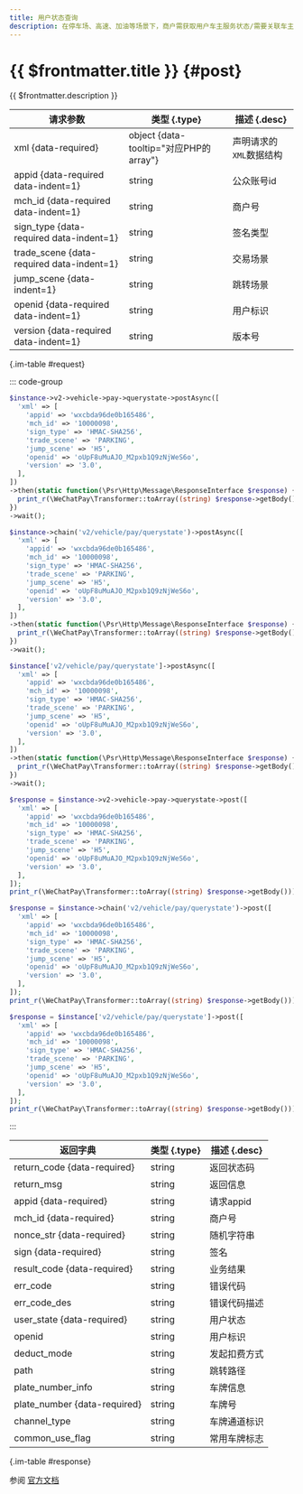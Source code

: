 ```yaml
---
title: 用户状态查询
description: 在停车场、高速、加油等场景下，商户需获取用户车主服务状态/需要关联车主服务。本接口，会查询用户是否开通、授权、有欠费或黑名单用户情况，并将对应的用户状态进行返回。
---
```


# {{ $frontmatter.title }} {#post}

{{ $frontmatter.description }}

| 请求参数 | 类型 {.type} | 描述 {.desc}
| --- | --- | ---
| xml {data-required} | object {data-tooltip="对应PHP的array"} | 声明请求的`XML`数据结构
| appid {data-required data-indent=1} | string | 公众账号id
| mch_id {data-required data-indent=1} | string | 商户号
| sign_type {data-required data-indent=1} | string | 签名类型
| trade_scene {data-required data-indent=1} | string | 交易场景
| jump_scene {data-indent=1} | string | 跳转场景
| openid {data-required data-indent=1} | string | 用户标识
| version {data-required data-indent=1} | string | 版本号

{.im-table #request}

::: code-group

```php [异步纯链式]
$instance->v2->vehicle->pay->querystate->postAsync([
  'xml' => [
    'appid' => 'wxcbda96de0b165486',
    'mch_id' => '10000098',
    'sign_type' => 'HMAC-SHA256',
    'trade_scene' => 'PARKING',
    'jump_scene' => 'H5',
    'openid' => 'oUpF8uMuAJO_M2pxb1Q9zNjWeS6o',
    'version' => '3.0',
  ],
])
->then(static function(\Psr\Http\Message\ResponseInterface $response) {
  print_r(\WeChatPay\Transformer::toArray((string) $response->getBody()));
})
->wait();
```

```php [异步声明式]
$instance->chain('v2/vehicle/pay/querystate')->postAsync([
  'xml' => [
    'appid' => 'wxcbda96de0b165486',
    'mch_id' => '10000098',
    'sign_type' => 'HMAC-SHA256',
    'trade_scene' => 'PARKING',
    'jump_scene' => 'H5',
    'openid' => 'oUpF8uMuAJO_M2pxb1Q9zNjWeS6o',
    'version' => '3.0',
  ],
])
->then(static function(\Psr\Http\Message\ResponseInterface $response) {
  print_r(\WeChatPay\Transformer::toArray((string) $response->getBody()));
})
->wait();
```

```php [异步属性式]
$instance['v2/vehicle/pay/querystate']->postAsync([
  'xml' => [
    'appid' => 'wxcbda96de0b165486',
    'mch_id' => '10000098',
    'sign_type' => 'HMAC-SHA256',
    'trade_scene' => 'PARKING',
    'jump_scene' => 'H5',
    'openid' => 'oUpF8uMuAJO_M2pxb1Q9zNjWeS6o',
    'version' => '3.0',
  ],
])
->then(static function(\Psr\Http\Message\ResponseInterface $response) {
  print_r(\WeChatPay\Transformer::toArray((string) $response->getBody()));
})
->wait();
```

```php [同步纯链式]
$response = $instance->v2->vehicle->pay->querystate->post([
  'xml' => [
    'appid' => 'wxcbda96de0b165486',
    'mch_id' => '10000098',
    'sign_type' => 'HMAC-SHA256',
    'trade_scene' => 'PARKING',
    'jump_scene' => 'H5',
    'openid' => 'oUpF8uMuAJO_M2pxb1Q9zNjWeS6o',
    'version' => '3.0',
  ],
]);
print_r(\WeChatPay\Transformer::toArray((string) $response->getBody()));
```

```php [同步声明式]
$response = $instance->chain('v2/vehicle/pay/querystate')->post([
  'xml' => [
    'appid' => 'wxcbda96de0b165486',
    'mch_id' => '10000098',
    'sign_type' => 'HMAC-SHA256',
    'trade_scene' => 'PARKING',
    'jump_scene' => 'H5',
    'openid' => 'oUpF8uMuAJO_M2pxb1Q9zNjWeS6o',
    'version' => '3.0',
  ],
]);
print_r(\WeChatPay\Transformer::toArray((string) $response->getBody()));
```

```php [同步属性式]
$response = $instance['v2/vehicle/pay/querystate']->post([
  'xml' => [
    'appid' => 'wxcbda96de0b165486',
    'mch_id' => '10000098',
    'sign_type' => 'HMAC-SHA256',
    'trade_scene' => 'PARKING',
    'jump_scene' => 'H5',
    'openid' => 'oUpF8uMuAJO_M2pxb1Q9zNjWeS6o',
    'version' => '3.0',
  ],
]);
print_r(\WeChatPay\Transformer::toArray((string) $response->getBody()));
```

:::

| 返回字典 | 类型 {.type} | 描述 {.desc}
| --- | --- | ---
| return_code {data-required}| string | 返回状态码
| return_msg | string | 返回信息
| appid {data-required}| string | 请求appid
| mch_id {data-required}| string | 商户号
| nonce_str {data-required}| string | 随机字符串
| sign {data-required}| string | 签名
| result_code {data-required}| string | 业务结果
| err_code | string | 错误代码
| err_code_des | string | 错误代码描述
| user_state {data-required}| string | 用户状态
| openid | string | 用户标识
| deduct_mode | string | 发起扣费方式
| path | string | 跳转路径
| plate_number_info | string | 车牌信息
| plate_number {data-required}| string | 车牌号
| channel_type | string | 车牌通道标识
| common_use_flag | string | 常用车牌标志

{.im-table #response}

参阅 [官方文档](https://pay.weixin.qq.com/wiki/doc/api/vehicle_v2.php?chapter=20_93&index=9)
